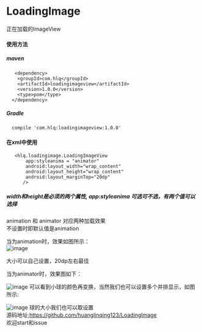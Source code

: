 # LoadingImage
正在加载的ImageView
#### 使用方法
##### maven
##### 
       <dependency>
        <groupId>com.hlq</groupId>
        <artifactId>loadingimageview</artifactId>
        <version>1.0.0</version>
        <type>pom</type>
      </dependency>
##### Gradle
##### 
      compile 'com.hlq:loadingimageview:1.0.0'
####  在xml中使用
       <hlq.loadingimage.LoadingImageView
           app:styleanima = "animator"
           android:layout_width="wrap_content"
           android:layout_height="wrap_content"
           android:layout_marginTop="20dp"
          />
##### width和height是必须的两个属性, app:styleanima 可选可不选，有两个值可以选择  
animation 和 animator 对应两种加载效果<br>
不设置时即默认值是animation

当为animation时，效果如图所示：<br>
![image](http://p86xu5smy.bkt.clouddn.com/1.gif)

大小可以自己设置，20dp左右最佳<br>

当为animator时，效果图如下：<br>

![image](http://p86xu5smy.bkt.clouddn.com/2.gif)
可以看到小球的颜色再变换，当然我们也可以设置多个并排显示，如图所示:<br>

![image](http://p86xu5smy.bkt.clouddn.com/3.gif)
球的大小我们也可以取设置<br>
源码地址;https://github.com/huanglinqing123/LoadingImage<br>
欢迎start和issue



     



